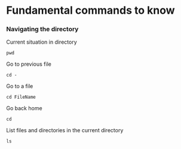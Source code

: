 # Fundamental commands to know
### Navigating the directory
Current situation in directory
```
pwd
```
 Go to previous file 
```
cd -
```
 Go to a file
```
cd FileName
```
 Go back home 
```
cd
```
List files and directories in the current directory
```
ls
```
